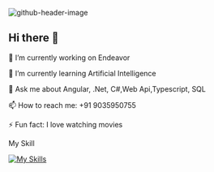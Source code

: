 
![github-header-image](https://github.com/user-attachments/assets/c140cd0e-0ad1-46e9-aab4-b4a581cf21d7)


## Hi there 👋

🔭 I’m currently working on Endeavor

🌱 I’m currently learning Artificial Intelligence

💬 Ask me about Angular, .Net, C#,Web Api,Typescript, SQL

📫 How to reach me: +91 9035950755

⚡ Fun fact: I love watching movies


My Skill

[![My Skills](https://skillicons.dev/icons?i=js,ts,html,css,dotnet,angular,cs,docker,git,github,nodejs,npm,visualstudio,vscode)](https://skillicons.dev)

